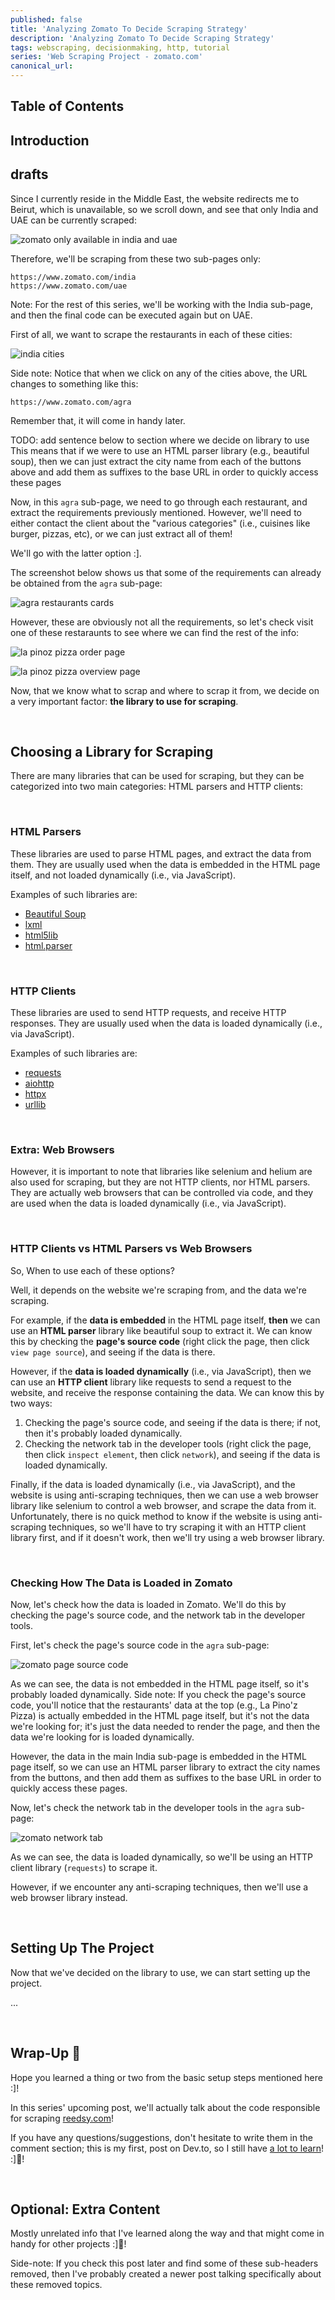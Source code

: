 ```yaml
---
published: false
title: 'Analyzing Zomato To Decide Scraping Strategy'
description: 'Analyzing Zomato To Decide Scraping Strategy'
tags: webscraping, decisionmaking, http, tutorial
series: 'Web Scraping Project - zomato.com'
canonical_url:
---
```


## Table of Contents



## Introduction


## drafts

Since I currently reside in the Middle East, the website redirects me to Beirut, which is unavailable, so we scroll down, and see that only India and UAE can be currently scraped: 

![zomato only available in india and uae](assets/1.%20zomato%20only%20available%20in%20india%20and%20uae.png)


Therefore, we'll be scraping from these two sub-pages only:
```
https://www.zomato.com/india
https://www.zomato.com/uae
```

Note: For the rest of this series, we'll be working with the India sub-page, and then the final code can be executed again but on UAE.

First of all, we want to scrape the restaurants in each of these cities:

![india cities](assets/2.%20india%20cities.png)

Side note: Notice that when we click on any of the cities above, the URL changes to something like this:
```
https://www.zomato.com/agra
```

Remember that, it will come in handy later.

TODO: add sentence below to section where we decide on library to use
This means that if we were to use an HTML parser library (e.g., beautiful soup), then we can just extract the city name from each of the buttons above and add them as suffixes to the base URL in order to quickly access these pages

Now, in this `agra` sub-page, we need to go through each restaurant, and extract the requirements previously mentioned. However, we'll need to either contact the client about the "various categories" (i.e., cuisines like burger, pizzas, etc), or we can just extract all of them! 

We'll go with the latter option :].

The screenshot below shows us that some of the requirements can already be obtained from the `agra` sub-page:

![agra restaurants cards](assets/3.%20agra%20restaurants%20cards.png)

However, these are obviously not all the requirements, so let's check visit one of these restaraunts to see where we can find the rest of the info:

![la pinoz pizza order page](assets/4.%20la%20pinoz%20pizza%20orders%20page.png)

![la pinoz pizza overview page](assets/5.%20la%20pinoz%20pizza%20overview%20page.png)

Now, that we know what to scrap and where to scrap it from, we decide on a very important factor: **the library to use for scraping**.


&nbsp;
## Choosing a Library for Scraping

There are many libraries that can be used for scraping, but they can be categorized into two main categories: HTML parsers and HTTP clients:

&nbsp;
### HTML Parsers

These libraries are used to parse HTML pages, and extract the data from them. They are usually used when the data is embedded in the HTML page itself, and not loaded dynamically (i.e., via JavaScript).

Examples of such libraries are:
- [Beautiful Soup](https://www.crummy.com/software/BeautifulSoup/bs4/doc/)
- [lxml](https://lxml.de/)
- [html5lib](https://html5lib.readthedocs.io/en/latest/)
- [html.parser](https://docs.python.org/3/library/html.parser.html)

&nbsp;
### HTTP Clients

These libraries are used to send HTTP requests, and receive HTTP responses. They are usually used when the data is loaded dynamically (i.e., via JavaScript).

Examples of such libraries are:
- [requests](https://docs.python-requests.org/en/master/)
- [aiohttp](https://docs.aiohttp.org/en/stable/)
- [httpx](https://www.python-httpx.org/)
- [urllib](https://docs.python.org/3/library/urllib.html)

&nbsp;
### Extra: Web Browsers

However, it is important to note that libraries like selenium and helium are also used for scraping, but they are not HTTP clients, nor HTML parsers. They are actually web browsers that can be controlled via code, and they are used when the data is loaded dynamically (i.e., via JavaScript).


&nbsp;
### HTTP Clients vs HTML Parsers vs Web Browsers

So, When to use each of these options?

Well, it depends on the website we're scraping from, and the data we're scraping.

For example, if the **data is embedded** in the HTML page itself, **then** we can use an **HTML parser** library like beautiful soup to extract it. We can know this by checking the **page's source code** (right click the page, then click `view page source`), and seeing if the data is there.

However, if the **data is loaded dynamically** (i.e., via JavaScript), then we can use an **HTTP client** library like requests to send a request to the website, and receive the response containing the data. We can know this by two ways:
1. Checking the page's source code, and seeing if the data is there; if not, then it's probably loaded dynamically.
2. Checking the network tab in the developer tools (right click the page, then click `inspect element`, then click `network`), and seeing if the data is loaded dynamically.

Finally, if the data is loaded dynamically (i.e., via JavaScript), and the website is using anti-scraping techniques, then we can use a web browser library like selenium to control a web browser, and scrape the data from it. Unfortunately, there is no quick method to know if the website is using anti-scraping techniques, so we'll have to try scraping it with an HTTP client library first, and if it doesn't work, then we'll try using a web browser library.


&nbsp;
### Checking How The Data is Loaded in Zomato

Now, let's check how the data is loaded in Zomato. We'll do this by checking the page's source code, and the network tab in the developer tools.

First, let's check the page's source code in the `agra` sub-page:

![zomato page source code](assets/6.%20zomato%20page%20source%20code.png)

As we can see, the data is not embedded in the HTML page itself, so it's probably loaded dynamically. Side note: If you check the page's source code, you'll notice that the restaurants' data at the top (e.g., La Pino'z Pizza) is actually embedded in the HTML page itself, but it's not the data we're looking for; it's just the data needed to render the page, and then the data we're looking for is loaded dynamically.

However, the data in the main India sub-page is embedded in the HTML page itself, so we can use an HTML parser library to extract the city names from the buttons, and then add them as suffixes to the base URL in order to quickly access these pages.

Now, let's check the network tab in the developer tools in the `agra` sub-page:

![zomato network tab](assets/7.%20zomato%20network%20tab.png)

As we can see, the data is loaded dynamically, so we'll be using an HTTP client library (`requests`) to scrape it.

However, if we encounter any anti-scraping techniques, then we'll use a web browser library instead.


&nbsp;
## Setting Up The Project

Now that we've decided on the library to use, we can start setting up the project.

...




&nbsp;
## Wrap-Up 🙌

Hope you learned a thing or two from the basic setup steps mentioned here :]!

In this series' upcoming post, we'll actually talk about the code responsible for scraping [reedsy.com](https://reedsy.com/)!

If you have any questions/suggestions, don't hesitate to write them in the comment section; this is my first, post on Dev.to, so I still have [a lot to learn](https://dev.to/francescoxx/an-article-to-help-you-to-write-your-first-article-1mgm)! :]🙌!

&nbsp;
## Optional: Extra Content
Mostly unrelated info that I've learned along the way and that might come in handy for other projects :]🙌!

Side-note: If you check this post later and find some of these sub-headers removed, then I've probably created a newer post talking specifically about these removed topics.
